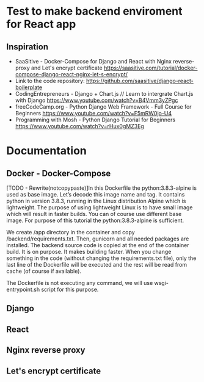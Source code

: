 # Test to make backend enviroment for React app
## Inspiration
* SaaSitive - Docker-Compose for Django and React with Nginx reverse-proxy and Let's encrypt certificate
https://saasitive.com/tutorial/docker-compose-django-react-nginx-let-s-encrypt/
* Link to the code repository:
https://github.com/saasitive/django-react-boilerplate
* CodingEntrepreneurs - Django + Chart.js // Learn to intergrate Chart.js with Django
https://www.youtube.com/watch?v=B4Vmm3yZPgc
* freeCodeCamp.org - Python Django Web Framework - Full Course for Beginners
https://www.youtube.com/watch?v=F5mRW0jo-U4
* Programming with Mosh - Python Django Tutorial for Beginners
https://www.youtube.com/watch?v=rHux0gMZ3Eg


# Documentation
## Docker - Docker-Compose
[TODO - Rewrite(notcopypaste)]In this Dockerfile the python:3.8.3-alpine is used as base image. Let’s decode this image name and tag. It contains python in version 3.8.3, running in the Linux distribution Alpine which is lightweight. The purpose of using lightweight Linux is to have small image which will result in faster builds. You can of course use different base image. For purpose of this tutorial the python:3.8.3-alpine is sufficient.

We create /app directory in the container and copy /backend/requirements.txt. Then, gunicorn and all needed packages are installed. The backend source code is copied at the end of the container build. It is on purpose. It makes building faster. When you change something in the code (without changing the requirements.txt file), only the last line of the Dockerfile will be executed and the rest will be read from cache (of course if available).

The Dockerfile is not executing any command, we will use wsgi-entrypoint.sh script for this purpose.
## Django
## React
## Nginx reverse proxy
## Let's encrypt certificate
